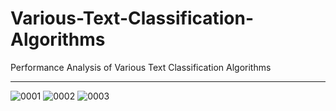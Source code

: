 # Various-Text-Classification-Algorithms

Performance Analysis of Various Text Classification Algorithms

---

![0001](https://user-images.githubusercontent.com/70814964/93631055-ede28200-fa25-11ea-8cf7-659114ab4d8d.jpg)
![0002](https://user-images.githubusercontent.com/70814964/93631066-efac4580-fa25-11ea-8686-48555b3e12ba.jpg)
![0003](https://user-images.githubusercontent.com/70814964/93631070-f044dc00-fa25-11ea-9d04-fe82a8058599.jpg)

